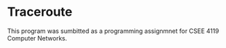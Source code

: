 # Traceroute
This program was sumbitted as a programming assignmnet for CSEE 4119 Computer Networks.
